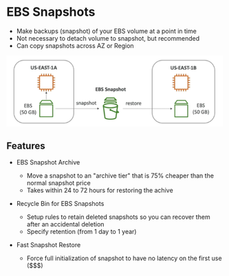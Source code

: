# EBS Snapshots

- Make backups (snapshot) of your EBS volume at a point in time
- Not necessary to detach volume to snapshot, but recommended
- Can copy snapshots across AZ or Region

![Alt text](images/ebs-snapshot.png?raw=true "EBS Snapshots")

## Features

- EBS Snapshot Archive
    - Move a snapshot to an "archive tier" that is 75% cheaper than the normal snapshot price
    - Takes within 24 to 72 hours for restoring the achive

- Recycle Bin for EBS Snapshots
    - Setup rules to retain deleted snapshots so you can recover them after an accidental deletion
    - Specify retention (from 1 day to 1 year)

- Fast Snapshot Restore
    - Force full initialization of snapshot to have no latency on the first use ($$$)
  
